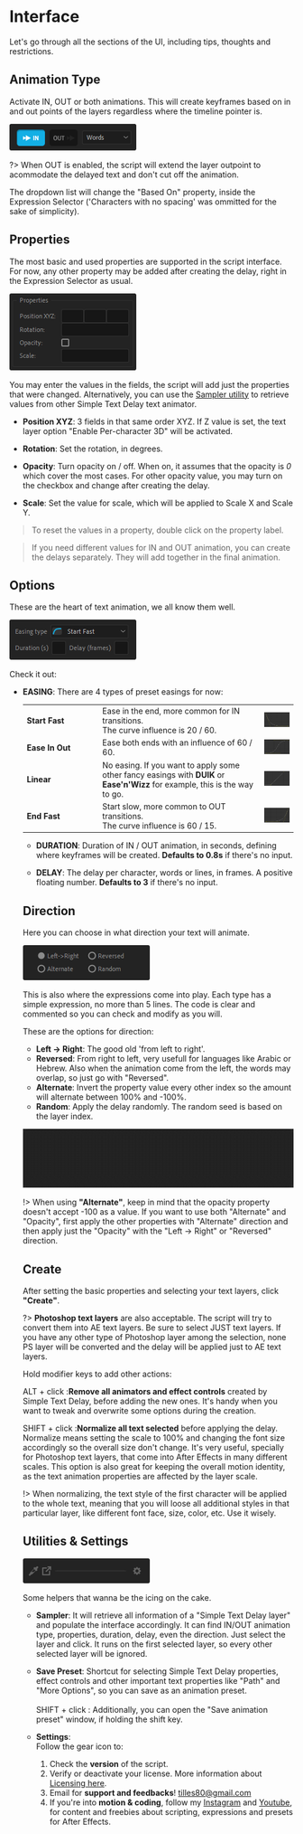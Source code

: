 # Interface
Let's go through all the sections of the UI, including tips, thoughts and restrictions.

## Animation Type
Activate IN, OUT or both animations. This will create keyframes based on in and out points of the layers regardless where the timeline pointer is.

![Crop Animation Type group](_media/focus_type.png)

?> When OUT is enabled, the script will extend the layer outpoint to acommodate the delayed text and don't cut off the animation.

The dropdown list will change the "Based On" property, inside the Expression Selector ('Characters with no spacing' was ommitted for the sake of simplicity).

## Properties
The most basic and used properties are supported in the script interface. For now, any other property may be added after creating the delay, right in the Expression Selector as usual.

![Crop Properties group](_media/focus_properties.png)

You may enter the values in the fields, the script will add just the properties that were changed. Alternatively, you can use the [Sampler utility](/interface?id=utilities) to retrieve values from other Simple Text Delay text animator.

- **Position XYZ**: 3 fields in that same order XYZ. If Z value is set, the text layer option "Enable Per-character 3D" will be activated.

- **Rotation**: Set the rotation, in degrees.
- **Opacity**: Turn opacity on / off. When on, it assumes that the opacity is *0* which cover the most cases. For other opacity value, you may turn on the checkbox and change after creating the delay.
- **Scale**: Set the value for scale, which will be applied to Scale X and Scale Y.

> To reset the values in a property, double click on the property label.

> If you need different values for IN and OUT animation, you can create the delays separately. They will add together in the final animation.

## Options
These are the heart of text animation, we all know them well. 

![Crop Options group](_media/focus_options.png)

Check it out:

- **EASING**: There are 4 types of preset easings for now:
    <table>
  <tr>
    <td><strong>Start Fast</strong></td>
    <td>Ease in the end, more common for IN transitions.<br/>The curve influence is 20 / 60.</td>
    <td><img src="_media/start-fast.png" class="img-easing"></td>
  </tr>
  <tr>
    <td width="120px"><strong>Ease In Out</strong></td>
    <td>Ease both ends with an influence of 60 / 60.</td>
    <td><img src="_media/easeinout.png" class="img-easing"></td>
  </tr>
  <tr>
    <td><strong>Linear</strong></td>
    <td>No easing. If you want to apply some other fancy easings with <strong>DUIK</strong> or <strong>Ease'n'Wizz</strong> for example, this is the way to go.</td>
    <td><img src="_media/linear.png" class="img-easing"></td>
  </tr>
  <tr>
    <td><strong>End Fast</strong></td>
    <td>Start slow, more common to OUT transitions.<br/> The curve influence is 60 / 15.</td>
    <td><img src="_media/end-fast.png" class="img-easing"></td>
  </tr>
  
</table>
   
- **DURATION**: Duration of IN / OUT animation, in seconds, 
defining where keyframes will be created. **Defaults to 0.8s** if there's no input.

- **DELAY**: The delay per character, words or lines, in frames. A positive floating number. **Defaults to 3** if there's no input.

## Direction
Here you can choose in what direction your text will animate.

![Crop Direction group](_media/focus_direction.png)

This is also where the expressions come into play. Each type has a simple expression, no more than 5 lines. The code is clear and commented so you can check and modify as you will.

These are the options for direction:

- **Left -> Right**: The good old 'from left to right'.
- **Reversed**: From right to left, very usefull for languages like Arabic or Hebrew. Also when the animation come from the left, the words may overlap, so just go with "Reversed".
- **Alternate**: Invert the property value every other index so the amount will alternate between 100% and -100%.
- **Random**: Apply the delay randomly. The random seed is based on the layer index.

![Examples](./_media/direction-examples.gif)

!> When using **"Alternate"**, keep in mind that the opacity property doesn't accept -100 as a value. If you want to use both "Alternate" and "Opacity", first apply the other properties with "Alternate" direction and then apply just the "Opacity" with the "Left -> Right" or "Reversed" direction.

## Create

After setting the basic properties and selecting your text layers, click **"Create"**.

?> **Photoshop text layers** are also acceptable. The script will try to convert them into AE text layers. Be sure to select JUST text layers. If you have any other type of Photoshop layer among the selection, none PS layer will be converted and the delay will be applied just to AE text layers.

Hold modifier keys to add other actions:

<span class="highlight">ALT + click :</span>**Remove all animators and effect controls** created by Simple Text Delay, before adding the new ones. It's handy when you want to tweak and overwrite some options during the creation.

<span class="highlight">SHIFT + click :</span>**Normalize all text selected** before applying the delay. Normalize means setting the scale to 100% and changing the font size accordingly so the overall size don't change. It's very useful, specially for Photoshop text layers, that come into After Effects in many different scales. This option is also great for keeping the overall motion identity, as the text animation properties are affected by the layer scale.

!> When normalizing, the text style of the first character will be applied to the whole text, meaning that you will loose all additional styles in that particular layer, like different font face, size, color, etc. Use it wisely.


## Utilities & Settings
![Crop Utilities group](_media/focus_utilities.png)

Some helpers that wanna be the icing on the cake.

- **Sampler**: It will retrieve all information of a "Simple Text Delay layer" and populate the interface accordingly.
It can find IN/OUT animation type, properties, duration, delay, even the direction. Just select the layer and click. It runs on the first selected layer, so every other selected layer will be ignored.

- **Save Preset**: Shortcut for selecting Simple Text Delay properties, effect controls and other important text properties like "Path" and "More Options", so you can save as an animation preset. <br/><br/><span class="highlight">SHIFT + click :</span> Additionally, you can open the "Save animation preset" window, if holding the shift key.

- **Settings**:<br/>
  Follow the gear icon to:
  1. Check the **version** of the script.
  2. Verify or deactivate your license. More information about [Licensing here](/getting_started?id=licensing).
  3. Email for **support and feedbacks**! <tilles80@gmail.com>
  4. If you're into **motion & coding**, follow my [Instagram](http://www.instagram.com/tilles.motioncode ":target=_blank") and [Youtube](http://www.youtube.com/TillesMotion ":target=_blank"), for content and freebies about scripting, expressions and presets for After Effects.
